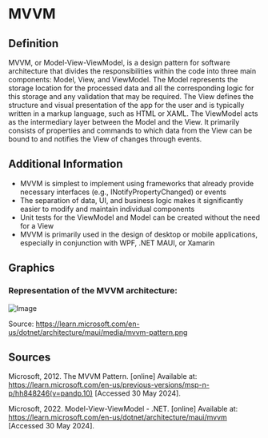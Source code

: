 # MVVM

## Definition

MVVM, or Model-View-ViewModel, is a design pattern for software architecture that divides the responsibilities within the code into three main components: Model, View, and ViewModel.
The Model represents the storage location for the processed data and all the corresponding logic for this storage and any validation that may be required.
The View defines the structure and visual presentation of the app for the user and is typically written in a markup language, such as HTML or XAML.
The ViewModel acts as the intermediary layer between the Model and the View.
It primarily consists of properties and commands to which data from the View can be bound to and notifies the View of changes through events.

## Additional Information

- MVVM is simplest to implement using frameworks that already provide necessary interfaces (e.g., INotifyPropertyChanged) or events
- The separation of data, UI, and business logic makes it significantly easier to modify and maintain individual components
- Unit tests for the ViewModel and Model can be created without the need for a View
- MVVM is primarily used in the design of desktop or mobile applications, especially in conjunction with WPF, .NET MAUI, or Xamarin

## Graphics

### Representation of the MVVM architecture:

![Image](https://learn.microsoft.com/en-us/dotnet/architecture/maui/media/mvvm-pattern.png)

Source: https://learn.microsoft.com/en-us/dotnet/architecture/maui/media/mvvm-pattern.png

## Sources

Microsoft, 2012. The MVVM Pattern. [online] Available at: <https://learn.microsoft.com/en-us/previous-versions/msp-n-p/hh848246(v=pandp.10)> [Accessed 30 May 2024].

Microsoft, 2022. Model-View-ViewModel - .NET. [online] Available at: <https://learn.microsoft.com/en-us/dotnet/architecture/maui/mvvm> [Accessed 30 May 2024].